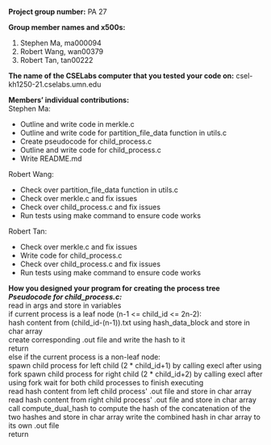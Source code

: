 **Project group number:** PA 27

**Group member names and x500s:**
1. Stephen Ma, ma000094
2. Robert Wang, wan00379
3. Robert Tan, tan00222

**The name of the CSELabs computer that you tested your code on:**
csel-kh1250-21.cselabs.umn.edu

**Members’ individual contributions:**  
Stephen Ma:
* Outline and write code in merkle.c
* Outline and write code for partition_file_data function in utils.c
* Create pseudocode for child_process.c
* Outline and write code for child_process.c
* Write README.md

Robert Wang:
* Check over partition_file_data function in utils.c
* Check over merkle.c and fix issues
* Check over child_process.c and fix issues
* Run tests using make command to ensure code works

Robert Tan:
* Check over merkle.c and fix issues
* Write code for child_process.c
* Check over child_process.c and fix issues
* Run tests using make command to ensure code works

**How you designed your program for creating the process tree**  
***Pseudocode for child_process.c:***  
read in args and store in variables  
if current process is a leaf node (n-1 <= child_id <= 2n-2):  
  hash content from (child_id-(n-1)).txt using hash_data_block and store in char array  
  create corresponding .out file and write the hash to it  
  return  
else if the current process is a non-leaf node:  
  spawn child process for left child (2 * child_id+1) by calling execl after using fork
  spawn child process for right child (2 * child_id+2) by calling execl after using fork
wait for both child processes to finish executing  
read hash content from left child process' .out file and store in char array  
read hash content from right child process' .out file and store in char array  
call compute_dual_hash to compute the hash of the concatenation of the two hashes and store in char array
write the combined hash in char array to its own .out file  
return
  


